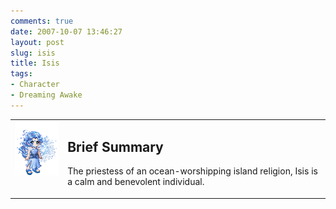```yaml
---
comments: true
date: 2007-10-07 13:46:27
layout: post
slug: isis
title: Isis
tags:
- Character
- Dreaming Awake
---
```


<table border="0" cellspacing="10">
<tr>
<td valign="top"><img src="/fiction/characters/avatars/isis.png" /></td>
<td valign="top">
<h2>Brief Summary</h2>
<p>The priestess of an ocean-worshipping island religion, Isis is a calm and benevolent individual. </p></td>
</tr>
</table>
